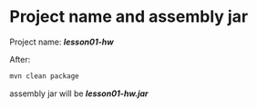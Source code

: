 # Project name and assembly jar
Project name: ***lesson01-hw***

After:
```bash
mvn clean package
```
assembly jar will be ***lesson01-hw.jar*** 
